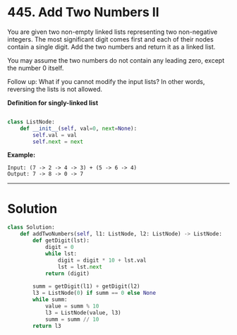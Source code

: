 # 445. Add Two Numbers II

You are given two non-empty linked lists representing two non-negative integers. The most significant digit comes first and each of their nodes contain a single digit. Add the two numbers and return it as a linked list.

You may assume the two numbers do not contain any leading zero, except the number 0 itself.

Follow up:
What if you cannot modify the input lists? In other words, reversing the lists is not allowed.

**Definition for singly-linked list**

```python

class ListNode:
    def __init__(self, val=0, next=None):
        self.val = val
        self.next = next
```

**Example:**

```
Input: (7 -> 2 -> 4 -> 3) + (5 -> 6 -> 4)
Output: 7 -> 8 -> 0 -> 7
```

***

# Solution

```python
class Solution:
    def addTwoNumbers(self, l1: ListNode, l2: ListNode) -> ListNode:
        def getDigit(lst):
            digit = 0
            while lst:
                digit = digit * 10 + lst.val
                lst = lst.next
            return (digit)
            
        summ = getDigit(l1) + getDigit(l2)
        l3 = ListNode(0) if summ == 0 else None
        while summ:
            value = summ % 10
            l3 = ListNode(value, l3)
            summ = summ // 10
        return l3
```